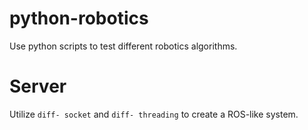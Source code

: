 # python-robotics
Use python scripts to test different robotics algorithms.

# Server
Utilize ```diff- socket``` and ```diff- threading``` to create a ROS-like system.
